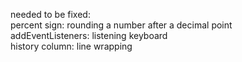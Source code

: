 needed to be fixed:
</br>
percent sign: rounding a number after a decimal point
</br>
addEventListeners: listening keyboard
</br>
history column: line wrapping
